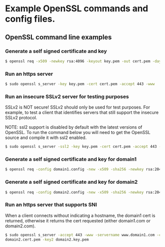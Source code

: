 
# Example OpenSSL commands and config files.

## OpenSSL command line examples
### Generate a self signed certificate and key
```bash
$ openssl req -x509 -newkey rsa:4096 -keyout key.pem -out cert.pem -days 365 -nodes
```

### Run an https server
```bash
$ sudo openssl s_server -key key.pem -cert cert.pem -accept 443 -www
```

### Run an insecure SSLv2 server for testing purposes
SSLv2 is NOT secure! SSLv2 should only be used for test purposes. For example,
to test a client that identifies servers that still support the insecure SSLv2 
protocol.

NOTE: ssl2 support is disabled by default with the latest versions of OpenSSL. 
To run the command below you will need to get the OpenSSL source and compile
it with ssl2 enabled.

```bash
$ sudo openssl s_server -ssl2 -key key.pem -cert cert.pem -accept 443 -www
```

### Generate a self signed certificate and key for domain1
```bash
$ openssl req -config domain1.config -new -x509 -sha256 -newkey rsa:2048 -nodes -keyout domain1.key.pem -days 365 -out domain1.cert.pem
```

### Generate a self signed certificate and key for domain2
```bash
$ openssl req -config domain2.config -new -x509 -sha256 -newkey rsa:2048 -nodes -keyout domain2.key.pem -days 365 -out domain2.cert.pem
```

### Run an https server that supports SNI
When a client connects without indicating a hostname, the domain1 cert is
returned, otherwise it returns the cert requested (either domain1.com or
domain2.com).
```bash
$ sudo openssl s_server -accept 443 -www -servername www.domain1.com -cert domain1.cert.pem -key domain1.key.pem -servername www.domain2.com -cert2
domain2.cert.pem -key2 domain2.key.pem
```
